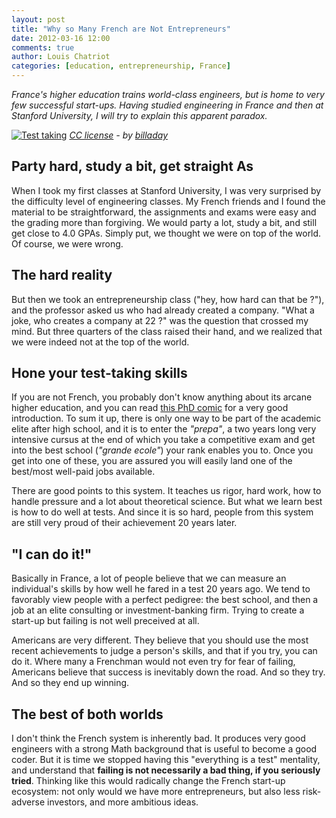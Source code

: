 ```yaml
---
layout: post
title: "Why so Many French are Not Entrepreneurs"
date: 2012-03-16 12:00
comments: true
author: Louis Chatriot
categories: [education, entrepreneurship, France]
---
```



_France's higher education trains world-class engineers, but is home to very few successful start-ups. Having studied engineering in France and then at Stanford University, I will try to explain this apparent paradox._

[![Test taking](http://farm3.staticflickr.com/2168/2417001179_d5ce2d9362_m.jpg)](http://www.flickr.com/photos/billselak/2417001179/)
*[CC license](http://creativecommons.org/licenses/by/2.0 "license") - by [billaday](http://www.flickr.com/photos/billselak/ "Author")*

## Party hard, study a bit, get straight As
When I took my first classes at Stanford University, I was very
surprised by the difficulty level of engineering classes. My French friends and I found the material to be straightforward, the assignments and exams were easy and the grading more than forgiving. We would party a lot, study a bit, and still get close to 4.0 GPAs. Simply put, we thought we were on top of the world. Of course, we were wrong.

## The hard reality
But then we took an entrepreneurship class ("hey, how hard can that
be ?"), and the professor asked us who had already created a company.
"What a joke, who creates a company at 22 ?" was the question that
crossed my mind. But three quarters of the class raised their hand,
and we realized that we were indeed not at the top of the world.

## Hone your test-taking skills
If you are not French, you probably don't know anything about its arcane
higher education, and you can read [this PhD comic](http://www.phdcomics.com/comics/archive.php?comicid=1292)
for a very good introduction. To sum it up, there is only one way to be part of the academic elite after high school, 
and it is to enter the _"prepa"_, a two years long very intensive cursus at the end of which you take a competitive exam and get into the best school
(_"grande ecole"_) your rank enables you to. Once you get into one of these, you are assured you will easily land 
one of the best/most well-paid jobs available.  

There are good points to this system. It teaches us rigor, hard
work, how to handle pressure and a lot about theoretical science. But what we learn
best is how to do well at tests. And since it is so hard,
people from this system are still very proud of their
achievement 20 years later.  

## "I can do it!"
Basically in France, a lot of people believe that we can measure an
individual's skills by how well he fared in a test 20 years ago. We tend
to favorably view people with a perfect pedigree: the best school, and
then a job at an elite consulting or investment-banking firm. Trying to create a start-up but failing is
not well preceived at all.  

Americans are very different. They believe that you should use the most
recent achievements to judge a person's skills, and that if you try, you
can do it. Where many a Frenchman would not even try for fear of failing,
Americans believe that success is inevitably down the road. And so
they try. And so they end up winning.

## The best of both worlds
I don't think the French system is inherently bad. It produces very good engineers with a strong Math background that is useful to become a good coder. But it is time we stopped having this "everything is a test"
mentality, and understand that **failing is not necessarily a bad thing, if you seriously
tried**. Thinking like this would radically change the French start-up
ecosystem: not only would we have more entrepreneurs, but also less
risk-adverse investors, and more ambitious ideas.
